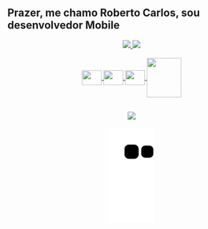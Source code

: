 ## Prazer, me chamo Roberto Carlos, sou desenvolvedor Mobile

<div align="center">
  <a href="https://github.com/robertoalvarezjunior">
  <img height="180em" src="https://github-readme-stats.vercel.app/api?username=robertoalvarezjunior&show_icons=true&theme=dark&include_all_commits=true&count_private=true"/>
  <img height="180em" src="https://github-readme-stats.vercel.app/api/top-langs/?username=robertoalvarezjunior&layout=compact&langs_count=7&theme=dark"/>
</div>
 
 <div style="display: inline_block" align="center"><br>
  <img align="center" height="30" width="40" src="https://cdn.jsdelivr.net/gh/devicons/devicon/icons/flutter/flutter-original.svg" />
  <img align="center" height="30" width="40" src="https://cdn.jsdelivr.net/gh/devicons/devicon/icons/dart/dart-original.svg" />
  <img align="center" height="30" width="40" src="https://cdn.jsdelivr.net/npm/simple-icons@3.13.0/icons/kotlin.svg" />
  <img align="center" height="80" width="70" src="https://user-images.githubusercontent.com/3613230/41752586-476b0b24-7596-11e8-95fe-8fd3faa21e8a.png" />
  
</div>

##

<div align="center">
  <a href="https://www.linkedin.com/in/roberto-carlos-pinto-alvarez-júnior-3a8119238/" target="_blank"><img src="https://img.shields.io/badge/-LinkedIn-%230077B5?style=for-the-badge&logo=linkedin&logoColor=white" target="_blank"></a>
  
  
![Snake animation](https://github.com/robertoalvarezjunior/robertoalvarezjunior/blob/output/github-contribution-grid-snake.svg)
 </div>
